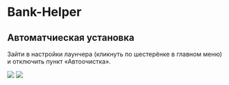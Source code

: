 # Bank-Helper

## Автоматчиеская установка
Зайти в настройки лаунчера (кликнуть по шестерёнке в главном меню) и отключить пункт «Автоочистка».

![](https://i.imgur.com/HCC1eId.png)
![](https://i.imgur.com/V0mb2ez.png)
